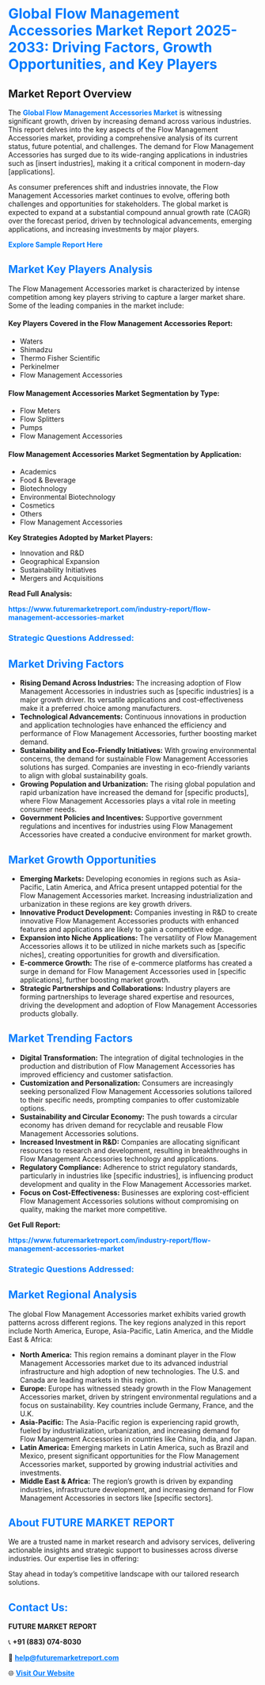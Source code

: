 <h1 style="color: #007BFF;">Global Flow Management Accessories Market Report 2025-2033: Driving Factors, Growth Opportunities, and Key Players</h1>

<section id="overview">
<h2>Market Report Overview</h2>
<p>The <a href="https://www.futuremarketreport.com/industry-report/flow-management-accessories-market" style="color: #007BFF; text-decoration: none;"><strong>Global Flow Management Accessories Market</strong></a> is witnessing significant growth, driven by increasing demand across various industries. This report delves into the key aspects of the Flow Management Accessories market, providing a comprehensive analysis of its current status, future potential, and challenges. The demand for Flow Management Accessories has surged due to its wide-ranging applications in industries such as [insert industries], making it a critical component in modern-day [applications].</p>
<p>As consumer preferences shift and industries innovate, the Flow Management Accessories market continues to evolve, offering both challenges and opportunities for stakeholders. The global market is expected to expand at a substantial compound annual growth rate (CAGR) over the forecast period, driven by technological advancements, emerging applications, and increasing investments by major players.</p>
</section>

<section id="overview">
<p><a href="https://www.futuremarketreport.com/request-sample/reportId=100781" style="color: #007BFF; text-decoration: none;"><strong>Explore Sample Report Here</strong></a></p>
</section>

<section id="key-players">
<h2 style="color: #007BFF;">Market Key Players Analysis</h2>
<p>The Flow Management Accessories market is characterized by intense competition among key players striving to capture a larger market share. Some of the leading companies in the market include:</p>
<h4>Key Players Covered in the Flow Management Accessories Report:</h4>
<ul><li>Waters</li><li>Shimadzu</li><li>Thermo Fisher Scientific</li><li>Perkinelmer</li><li>Flow Management Accessories</li></ul>
<h4>Flow Management Accessories Market Segmentation by Type:</h4>
<ul><li>Flow Meters</li><li>Flow Splitters</li><li>Pumps</li><li>Flow Management Accessories</li></ul>

<h4>Flow Management Accessories Market Segmentation by Application:</h4>
<ul><li>Academics</li><li>Food &amp; Beverage</li><li>Biotechnology</li><li>Environmental Biotechnology</li><li>Cosmetics</li><li>Others</li><li>Flow Management Accessories</li></ul>
<p><strong>Key Strategies Adopted by Market Players:</strong></p>
<ul>
<li>Innovation and R&D</li>
<li>Geographical Expansion</li>
<li>Sustainability Initiatives</li>
<li>Mergers and Acquisitions</li>
</ul>
</section>

<section>
<p><strong>Read Full Analysis: </strong></p><a href="https://www.futuremarketreport.com/industry-report/flow-management-accessories-market" style="color: #007BFF; text-decoration: none;"><strong>https://www.futuremarketreport.com/industry-report/flow-management-accessories-market</strong></a>
<h3 style="color: #007BFF;">Strategic Questions Addressed:</h3>
</section>

<section id="driving-factors">
<h2 style="color: #007BFF;">Market Driving Factors</h2>
<ul>
<li><strong>Rising Demand Across Industries:</strong> The increasing adoption of Flow Management Accessories in industries such as [specific industries] is a major growth driver. Its versatile applications and cost-effectiveness make it a preferred choice among manufacturers.</li>
<li><strong>Technological Advancements:</strong> Continuous innovations in production and application technologies have enhanced the efficiency and performance of Flow Management Accessories, further boosting market demand.</li>
<li><strong>Sustainability and Eco-Friendly Initiatives:</strong> With growing environmental concerns, the demand for sustainable Flow Management Accessories solutions has surged. Companies are investing in eco-friendly variants to align with global sustainability goals.</li>
<li><strong>Growing Population and Urbanization:</strong> The rising global population and rapid urbanization have increased the demand for [specific products], where Flow Management Accessories plays a vital role in meeting consumer needs.</li>
<li><strong>Government Policies and Incentives:</strong> Supportive government regulations and incentives for industries using Flow Management Accessories have created a conducive environment for market growth.</li>
</ul>
</section>

<section id="growth-opportunities">
<h2 style="color: #007BFF;">Market Growth Opportunities</h2>
<ul>
<li><strong>Emerging Markets:</strong> Developing economies in regions such as Asia-Pacific, Latin America, and Africa present untapped potential for the Flow Management Accessories market. Increasing industrialization and urbanization in these regions are key growth drivers.</li>
<li><strong>Innovative Product Development:</strong> Companies investing in R&D to create innovative Flow Management Accessories products with enhanced features and applications are likely to gain a competitive edge.</li>
<li><strong>Expansion into Niche Applications:</strong> The versatility of Flow Management Accessories allows it to be utilized in niche markets such as [specific niches], creating opportunities for growth and diversification.</li>
<li><strong>E-commerce Growth:</strong> The rise of e-commerce platforms has created a surge in demand for Flow Management Accessories used in [specific applications], further boosting market growth.</li>
<li><strong>Strategic Partnerships and Collaborations:</strong> Industry players are forming partnerships to leverage shared expertise and resources, driving the development and adoption of Flow Management Accessories products globally.</li>
</ul>
</section>

<section id="trending-factors">
<h2 style="color: #007BFF;">Market Trending Factors</h2>
<ul>
<li><strong>Digital Transformation:</strong> The integration of digital technologies in the production and distribution of Flow Management Accessories has improved efficiency and customer satisfaction.</li>
<li><strong>Customization and Personalization:</strong> Consumers are increasingly seeking personalized Flow Management Accessories solutions tailored to their specific needs, prompting companies to offer customizable options.</li>
<li><strong>Sustainability and Circular Economy:</strong> The push towards a circular economy has driven demand for recyclable and reusable Flow Management Accessories solutions.</li>
<li><strong>Increased Investment in R&D:</strong> Companies are allocating significant resources to research and development, resulting in breakthroughs in Flow Management Accessories technology and applications.</li>
<li><strong>Regulatory Compliance:</strong> Adherence to strict regulatory standards, particularly in industries like [specific industries], is influencing product development and quality in the Flow Management Accessories market.</li>
<li><strong>Focus on Cost-Effectiveness:</strong> Businesses are exploring cost-efficient Flow Management Accessories solutions without compromising on quality, making the market more competitive.</li>
</ul>
</section>

<section>
<p><strong>Get Full Report: </strong></p><a href="https://www.futuremarketreport.com/industry-report/flow-management-accessories-market" style="color: #007BFF; text-decoration: none;"><strong>https://www.futuremarketreport.com/industry-report/flow-management-accessories-market</strong></a>
<h3 style="color: #007BFF;">Strategic Questions Addressed:</h3>
</section>


<section id="regional-analysis">
<h2 style="color: #007BFF;">Market Regional Analysis</h2>
<p>The global Flow Management Accessories market exhibits varied growth patterns across different regions. The key regions analyzed in this report include North America, Europe, Asia-Pacific, Latin America, and the Middle East & Africa:</p>
<ul>
<li><strong>North America:</strong> This region remains a dominant player in the Flow Management Accessories market due to its advanced industrial infrastructure and high adoption of new technologies. The U.S. and Canada are leading markets in this region.</li>
<li><strong>Europe:</strong> Europe has witnessed steady growth in the Flow Management Accessories market, driven by stringent environmental regulations and a focus on sustainability. Key countries include Germany, France, and the U.K.</li>
<li><strong>Asia-Pacific:</strong> The Asia-Pacific region is experiencing rapid growth, fueled by industrialization, urbanization, and increasing demand for Flow Management Accessories in countries like China, India, and Japan.</li>
<li><strong>Latin America:</strong> Emerging markets in Latin America, such as Brazil and Mexico, present significant opportunities for the Flow Management Accessories market, supported by growing industrial activities and investments.</li>
<li><strong>Middle East & Africa:</strong> The region’s growth is driven by expanding industries, infrastructure development, and increasing demand for Flow Management Accessories in sectors like [specific sectors].</li>
</ul>
</section>

<footer>
<h2 style="color: #007BFF;">About FUTURE MARKET REPORT</h2>
<p>We are a trusted name in market research and advisory services, delivering actionable insights and strategic support to businesses across diverse industries. Our expertise lies in offering:</p>

<p>Stay ahead in today’s competitive landscape with our tailored research solutions.</p>

<h2 style="color: #007BFF;">Contact Us:</h2>
<p><strong>FUTURE MARKET REPORT</strong></p>
<p>📞 <strong>+91 (883) 074-8030</strong></p>
<p>📧 <strong><a href="mailto:help@futuremarketreport.com" style="color: #007BFF;">help@futuremarketreport.com</a></strong></p>
<p>🌐 <strong><a href="https://www.futuremarketreport.com/" style="color: #007BFF;">Visit Our Website</a></strong></p>
</footer>